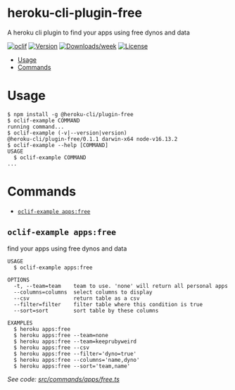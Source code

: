 heroku-cli-plugin-free
===============

A heroku cli plugin to find your apps using free dynos and data

[![oclif](https://img.shields.io/badge/cli-oclif-brightgreen.svg)](https://oclif.io)
[![Version](https://img.shields.io/npm/v/heroku-cli-plugin-free.svg)](https://npmjs.org/package/@heroku-cli/plugin-free)
[![Downloads/week](https://img.shields.io/npm/dw/heroku-cli-plugin-free.svg)](https://npmjs.org/package/@heroku-cli/plugin-free)
[![License](https://img.shields.io/npm/l/heroku-cli-plugin-free.svg)](https://github.com/heroku/heroku-cli-plugin-free/blob/master/package.json)

<!-- toc -->
* [Usage](#usage)
* [Commands](#commands)
<!-- tocstop -->
# Usage
<!-- usage -->
```sh-session
$ npm install -g @heroku-cli/plugin-free
$ oclif-example COMMAND
running command...
$ oclif-example (-v|--version|version)
@heroku-cli/plugin-free/0.1.1 darwin-x64 node-v16.13.2
$ oclif-example --help [COMMAND]
USAGE
  $ oclif-example COMMAND
...
```
<!-- usagestop -->
# Commands
<!-- commands -->
* [`oclif-example apps:free`](#oclif-example-appsfree)

## `oclif-example apps:free`

find your apps using free dynos and data

```
USAGE
  $ oclif-example apps:free

OPTIONS
  -t, --team=team    team to use. 'none' will return all personal apps
  --columns=columns  select columns to display
  --csv              return table as a csv
  --filter=filter    filter table where this condition is true
  --sort=sort        sort table by these columns

EXAMPLES
  $ heroku apps:free
  $ heroku apps:free --team=none
  $ heroku apps:free --team=keeprubyweird
  $ heroku apps:free --csv
  $ heroku apps:free --filter='dyno=true'
  $ heroku apps:free --columns='name,dyno'
  $ heroku apps:free --sort='team,name'
```

_See code: [src/commands/apps/free.ts](https://github.com/heroku/heroku-cli-plugin-free/blob/v0.1.1/src/commands/apps/free.ts)_
<!-- commandsstop -->

